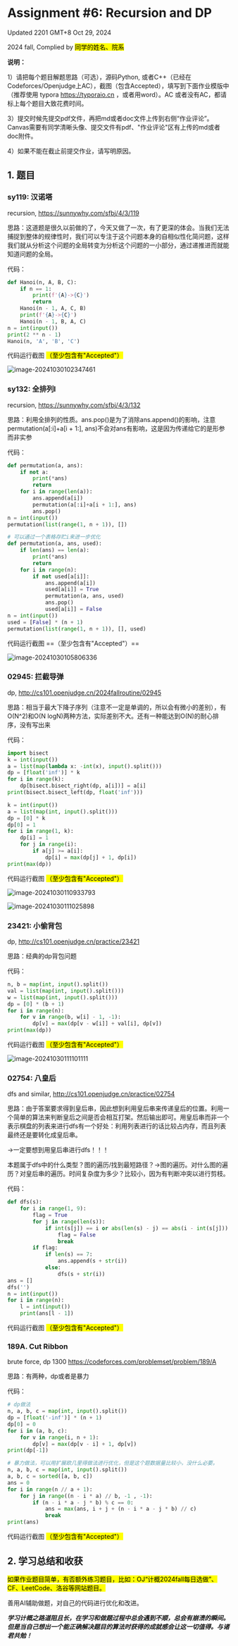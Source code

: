 # Assignment #6: Recursion and DP

Updated 2201 GMT+8 Oct 29, 2024

2024 fall, Complied by <mark>同学的姓名、院系</mark>



**说明：**

1）请把每个题目解题思路（可选），源码Python, 或者C++（已经在Codeforces/Openjudge上AC），截图（包含Accepted），填写到下面作业模版中（推荐使用 typora https://typoraio.cn ，或者用word）。AC 或者没有AC，都请标上每个题目大致花费时间。

3）提交时候先提交pdf文件，再把md或者doc文件上传到右侧“作业评论”。Canvas需要有同学清晰头像、提交文件有pdf、"作业评论"区有上传的md或者doc附件。

4）如果不能在截止前提交作业，请写明原因。



## 1. 题目

### sy119: 汉诺塔

recursion, https://sunnywhy.com/sfbj/4/3/119  

思路：这道题是很久以前做的了，今天又做了一次，有了更深的体会。当我们无法捕捉到整体的规律性时，我们可以专注于这个问题本身的自相似性化简问题，这样我们就从分析这个问题的全局转变为分析这个问题的一小部分，通过递推进而就能知道问题的全局。

代码：

```python
def Hanoi(n, A, B, C):
    if n == 1:
        print(f'{A}->{C}')
        return
    Hanoi(n - 1, A, C, B)
    print(f'{A}->{C}')
    Hanoi(n - 1, B, A, C)
n = int(input())
print(2 ** n - 1)
Hanoi(n, 'A', 'B', 'C')
```



代码运行截图 <mark>（至少包含有"Accepted"）</mark>

![image-20241030102347461](C:\Users\admin\AppData\Roaming\Typora\typora-user-images\image-20241030102347461.png)



### sy132: 全排列I

recursion, https://sunnywhy.com/sfbj/4/3/132

思路：利用全排列的性质。ans.pop()是为了消除ans.append()的影响，注意permutation(a[:i]+a[i + 1:], ans)不会对ans有影响，这是因为传递给它的是形参而非实参



代码：

```python
def permutation(a, ans):
    if not a:
        print(*ans)
        return
    for i in range(len(a)):
        ans.append(a[i])
        permutation(a[:i]+a[i + 1:], ans)
        ans.pop()
n = int(input())
permutation(list(range(1, n + 1)), [])
```

```python
# 可以通过一个表格存贮i来进一步优化
def permutation(a, ans, used):
    if len(ans) == len(a):
        print(*ans)
        return
    for i in range(n):
        if not used[a[i]]:
            ans.append(a[i])
            used[a[i]] = True
            permutation(a, ans, used)
            ans.pop()
            used[a[i]] = False
n = int(input())
used = [False] * (n + 1)
permutation(list(range(1, n + 1)), [], used)
```

代码运行截图 ==（至少包含有"Accepted"）==

![image-20241030105806336](C:\Users\admin\AppData\Roaming\Typora\typora-user-images\image-20241030105806336.png)



### 02945: 拦截导弹 

dp, http://cs101.openjudge.cn/2024fallroutine/02945

思路：相当于最大下降子序列（注意不一定是单调的，所以会有微小的差别），有O(N^2)和O(N logN)两种方法，实际差别不大。还有一种能达到O(N)的耐心排序，没有写出来

代码：

```python
import bisect
k = int(input())
a = list(map(lambda x: -int(x), input().split()))
dp = [float('inf')] * k
for i in range(k):
    dp[bisect.bisect_right(dp, a[i])] = a[i]
print(bisect.bisect_left(dp, float('inf')))
```

```python
k = int(input())
a = list(map(int, input().split()))
dp = [0] * k
dp[0] = 1
for i in range(1, k):
    dp[i] = 1
    for j in range(i):
        if a[j] >= a[i]:
            dp[i] = max(dp[j] + 1, dp[i])
print(max(dp))
```

代码运行截图 <mark>（至少包含有"Accepted"）</mark>

![image-20241030110933793](C:\Users\admin\AppData\Roaming\Typora\typora-user-images\image-20241030110933793.png)

![image-20241030111025898](C:\Users\admin\AppData\Roaming\Typora\typora-user-images\image-20241030111025898.png)

### 23421: 小偷背包 

dp, http://cs101.openjudge.cn/practice/23421

思路：经典的dp背包问题



代码：

```python
n, b = map(int, input().split())
val = list(map(int, input().split()))
w = list(map(int, input().split()))
dp = [0] * (b + 1)
for i in range(n):
    for v in range(b, w[i] - 1, -1):
        dp[v] = max(dp[v - w[i]] + val[i], dp[v])
print(max(dp))
```



代码运行截图 <mark>（至少包含有"Accepted"）</mark>

![image-20241030111101111](C:\Users\admin\AppData\Roaming\Typora\typora-user-images\image-20241030111101111.png)



### 02754: 八皇后

dfs and similar, http://cs101.openjudge.cn/practice/02754

思路：由于答案要求得到皇后串，因此想到利用皇后串来传递皇后的位置。利用一个简单的算法来判断皇后之间是否会相互打架。然后输出即可。用皇后串而非一个表示棋盘的列表来进行dfs有一个好处：利用列表进行的话比较占内存，而且列表最终还是要转化成皇后串。

->一定要想到用皇后串进行dfs！！！

本题属于dfs中的什么类型？图的遍历/找到最短路径？->图的遍历。对什么图的遍历？对皇后串的遍历。时间复杂度为多少？比较小，因为有判断冲突以进行剪枝。

代码：

```python
def dfs(s):
    for i in range(1, 9):
        flag = True
        for j in range(len(s)):
            if int(s[j]) == i or abs(len(s) - j) == abs(i - int(s[j])):
                flag = False
                break
        if flag:   
            if len(s) == 7:
                ans.append(s + str(i))
            else:
                dfs(s + str(i))
ans = []
dfs('')
n = int(input())
for i in range(n):
    l = int(input())
    print(ans[l - 1])
```



代码运行截图 <mark>（至少包含有"Accepted"）</mark>





### 189A. Cut Ribbon 

brute force, dp 1300 https://codeforces.com/problemset/problem/189/A

思路：有两种，dp或者是暴力



代码：

```python
# dp做法
n, a, b, c = map(int, input().split())
dp = [float('-inf')] * (n + 1)
dp[0] = 0
for i in (a, b, c):
    for v in range(i, n + 1):
        dp[v] = max(dp[v - i] + 1, dp[v])
print(dp[-1])
```

```python
# 暴力做法，可以用扩展欧几里得做法进行优化，但是这个题数据量比较小，没什么必要。
n, a, b, c = map(int, input().split())
a, b, c = sorted([a, b, c])
ans = 0
for i in range(n // a + 1):
    for j in range((n - i * a) // b, -1 , -1):
        if (n - i * a - j * b) % c == 0:
            ans = max(ans, i + j + (n - i * a - j * b) // c)
            break
print(ans)
```

代码运行截图 <mark>（至少包含有"Accepted"）</mark>





## 2. 学习总结和收获

<mark>如果作业题目简单，有否额外练习题目，比如：OJ“计概2024fall每日选做”、CF、LeetCode、洛谷等网站题目。</mark>



善用AI辅助做题，对自己的代码进行优化和改进。

***学习计概之路道阻且长，在学习和做题过程中总会遇到不顺，总会有崩溃的瞬间。但是当自己想出一个能正确解决题目的算法时获得的成就感会让这一切值得。与诸君共勉！***

